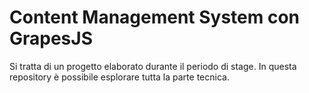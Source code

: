 # Content Management System con GrapesJS #

Si tratta di un progetto elaborato durante il periodo di stage.
In questa repository è possibile esplorare tutta la parte tecnica.
